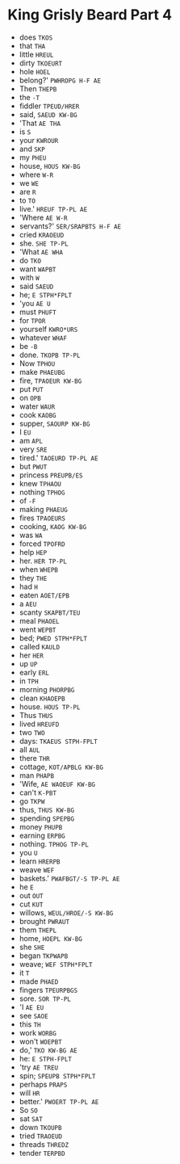 # King Grisly Beard Part 4

* does `TKOS`
* that `THA`
* little `HREUL`
* dirty `TKOEURT`
* hole `HOEL`
* belong?' `PWHROPG H-F AE`
* Then `THEPB`
* the `-T`
* fiddler `TPEUD/HRER`
* said, `SAEUD KW-BG`
* 'That `AE THA`
* is `S`
* your `KWROUR`
* and `SKP`
* my `PHEU`
* house, `HOUS KW-BG`
* where `W-R`
* we `WE`
* are `R`
* to `TO`
* live.' `HREUF TP-PL AE`
* 'Where `AE W-R`
* servants?' `SER/SRAPBTS H-F AE`
* cried `KRAOEUD`
* she. `SHE TP-PL`
* 'What `AE WHA`
* do `TKO`
* want `WAPBT`
* with `W`
* said `SAEUD`
* he; `E STPH*FPLT`
* 'you `AE U`
* must `PHUFT`
* for `TPOR`
* yourself `KWRO*URS`
* whatever `WHAF`
* be `-B`
* done. `TKOPB TP-PL`
* Now `TPHOU`
* make `PHAEUBG`
* fire, `TPAOEUR KW-BG`
* put `PUT`
* on `OPB`
* water `WAUR`
* cook `KAOBG`
* supper, `SAOURP KW-BG`
* I `EU`
* am `APL`
* very `SRE`
* tired.' `TAOEURD TP-PL AE`
* but `PWUT`
* princess `PREUPB/ES`
* knew `TPHAOU`
* nothing `TPHOG`
* of `-F`
* making `PHAEUG`
* fires `TPAOEURS`
* cooking, `KAOG KW-BG`
* was `WA`
* forced `TPOFRD`
* help `HEP`
* her. `HER TP-PL`
* when `WHEPB`
* they `THE`
* had `H`
* eaten `AOET/EPB`
* a `AEU`
* scanty `SKAPBT/TEU`
* meal `PHAOEL`
* went `WEPBT`
* bed; `PWED STPH*FPLT`
* called `KAULD`
* her `HER`
* up `UP`
* early `ERL`
* in `TPH`
* morning `PHORPBG`
* clean `KHAOEPB`
* house. `HOUS TP-PL`
* Thus `THUS`
* lived `HREUFD`
* two `TWO`
* days: `TKAEUS STPH-FPLT`
* all `AUL`
* there `THR`
* cottage, `KOT/APBLG KW-BG`
* man `PHAPB`
* 'Wife, `AE WAOEUF KW-BG`
* can't `K-PBT`
* go `TKPW`
* thus, `THUS KW-BG`
* spending `SPEPBG`
* money `PHUPB`
* earning `ERPBG`
* nothing. `TPHOG TP-PL`
* you `U`
* learn `HRERPB`
* weave `WEF`
* baskets.' `PWAFBGT/-S TP-PL AE`
* he `E`
* out `OUT`
* cut `KUT`
* willows, `WEUL/HROE/-S KW-BG`
* brought `PWRAUT`
* them `THEPL`
* home, `HOEPL KW-BG`
* she `SHE`
* began `TKPWAPB`
* weave; `WEF STPH*FPLT`
* it `T`
* made `PHAED`
* fingers `TPEURPBGS`
* sore. `SOR TP-PL`
* 'I `AE EU`
* see `SAOE`
* this `TH`
* work `WORBG`
* won't `WOEPBT`
* do,' `TKO KW-BG AE`
* he: `E STPH-FPLT`
* 'try `AE TREU`
* spin; `SPEUPB STPH*FPLT`
* perhaps `PRAPS`
* will `HR`
* better.' `PWOERT TP-PL AE`
* So `SO`
* sat `SAT`
* down `TKOUPB`
* tried `TRAOEUD`
* threads `THREDZ`
* tender `TERPBD`
